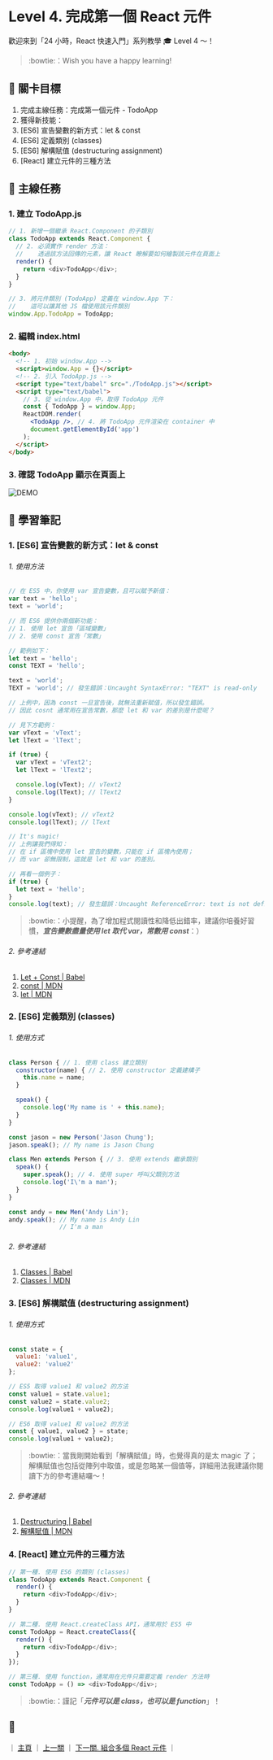 # Level 4. 完成第一個 React 元件

歡迎來到「24 小時，React 快速入門」系列教學 :mortar_board: Level 4 ～！
> :bowtie:：Wish you have a happy learning!


## :checkered_flag: 關卡目標

1. 完成主線任務：完成第一個元件 - TodoApp
2. 獲得新技能：
  1. [ES6] 宣告變數的新方式：let & const
  2. [ES6] 定義類別 (classes)
  3. [ES6] 解構賦值 (destructuring assignment)
  4. [React] 建立元件的三種方法


## :triangular_flag_on_post: 主線任務

### 1. 建立 TodoApp.js

```js
// 1. 新增一個繼承 React.Component 的子類別
class TodoApp extends React.Component {
  // 2. 必須實作 render 方法：
  //    透過該方法回傳的元素，讓 React 瞭解要如何繪製該元件在頁面上
  render() {
    return <div>TodoApp</div>;
  }
}

// 3. 將元件類別 (TodoApp) 定義在 window.App 下：
//    這可以讓其他 JS 檔使用該元件類別
window.App.TodoApp = TodoApp;
```

### 2. 編輯 index.html

```html
<body>
  <!-- 1. 初始 window.App -->
  <script>window.App = {}</script>
  <!-- 2. 引入 TodoApp.js -->
  <script type="text/babel" src="./TodoApp.js"></script>
  <script type="text/babel">
    // 3. 從 window.App 中，取得 TodoApp 元件
    const { TodoApp } = window.App;
    ReactDOM.render(
      <TodoApp />, // 4. 將 TodoApp 元件渲染在 container 中
      document.getElementById('app')
    );
  </script>
</body>
```

### 3. 確認 TodoApp 顯示在頁面上

![DEMO](../assets/level-04_demo.png)


## :book: 學習筆記

### 1. [ES6] 宣告變數的新方式：let & const

###### 1. 使用方法

```js
// 在 ES5 中，你使用 var 宣告變數，且可以賦予新值：
var text = 'hello';
text = 'world';

// 而 ES6 提供你兩個新功能：
// 1. 使用 let 宣告「區域變數」
// 2. 使用 const 宣告「常數」

// 範例如下：
let text = 'hello';
const TEXT = 'hello';

text = 'world';
TEXT = 'world'; // 發生錯誤：Uncaught SyntaxError: "TEXT" is read-only

// 上例中，因為 const 一旦宣告後，就無法重新賦值，所以發生錯誤。
// 因此 cosnt 通常用在宣告常數，那麼 let 和 var 的差別是什麼呢？

// 見下方範例：
var vText = 'vText';
let lText = 'lText';

if (true) {
  var vText = 'vText2';
  let lText = 'lText2';

  console.log(vText); // vText2
  console.log(lText); // lText2
}

console.log(vText); // vText2
console.log(lText); // lText

// It's magic!
// 上例讓我們得知：
// 在 if 區塊中使用 let 宣告的變數，只能在 if 區塊內使用；
// 而 var 卻無限制，這就是 let 和 var 的差別。

// 再看一個例子：
if (true) {
  let text = 'hello';
}
console.log(text); // 發生錯誤：Uncaught ReferenceError: text is not defined
```

> :bowtie:：小提醒，為了增加程式閱讀性和降低出錯率，建議你培養好習慣，***宣告變數盡量使用 let 取代 var，常數用 const***：）

###### 2. 參考連結
1. [Let + Const | Babel](https://babeljs.io/docs/learn-es2015/#let-const)
2. [const | MDN](https://developer.mozilla.org/zh-CN/docs/Web/JavaScript/Reference/Statements/const)
3. [let | MDN](https://developer.mozilla.org/zh-CN/docs/Web/JavaScript/Reference/Statements/let)

### 2. [ES6] 定義類別 (classes)

###### 1. 使用方式

```js
class Person { // 1. 使用 class 建立類別
  constructor(name) { // 2. 使用 constructor 定義建構子
    this.name = name;
  }

  speak() {
    console.log('My name is ' + this.name);
  }
}

const jason = new Person('Jason Chung');
jason.speak(); // My name is Jason Chung

class Men extends Person { // 3. 使用 extends 繼承類別
  speak() {
    super.speak(); // 4. 使用 super 呼叫父類別方法
    console.log('I\'m a man');
  }
}

const andy = new Men('Andy Lin');
andy.speak(); // My name is Andy Lin
              // I'm a man
```

###### 2. 參考連結
1. [Classes | Babel](https://babeljs.io/docs/learn-es2015/#classes)
2. [Classes | MDN](https://developer.mozilla.org/zh-TW/docs/Web/JavaScript/Reference/Classes)

### 3. [ES6] 解構賦值 (destructuring assignment)

###### 1. 使用方式

```js
const state = {
  value1: 'value1',
  value2: 'value2'
};

// ES5 取得 value1 和 value2 的方法
const value1 = state.value1;
const value2 = state.value2;
console.log(value1 + value2);

// ES6 取得 value1 和 value2 的方法
const { value1, value2 } = state;
console.log(value1 + value2);
```

> :bowtie:：當我剛開始看到「解構賦值」時，也覺得真的是太 magic 了；解構賦值也包括從陣列中取值，或是忽略某一個值等，詳細用法我建議你閱讀下方的參考連結囉～！

###### 2. 參考連結
1. [Destructuring | Babel](https://babeljs.io/docs/learn-es2015/#destructuring)
2. [解構賦值 | MDN](https://developer.mozilla.org/zh-CN/docs/Web/JavaScript/Reference/Operators/Destructuring_assignment)

### 4. [React] 建立元件的三種方法

```js
// 第一種. 使用 ES6 的類別 (classes)
class TodoApp extends React.Component {
  render() {
    return <div>TodoApp</div>;
  }
}

// 第二種. 使用 React.createClass API，通常用於 ES5 中
const TodoApp = React.createClass({
  render() {
    return <div>TodoApp</div>;
  }
});

// 第三種. 使用 function，通常用在元件只需要定義 render 方法時
const TodoApp = () => <div>TodoApp</div>;
```

> :bowtie:：謹記「***元件可以是 class，也可以是 function***」！


## :rocket:

｜ [主頁](../) ｜ [上一關](../level-03_hello-react) ｜ [下一關. 組合多個 React 元件](../level-05_component-composition) ｜
